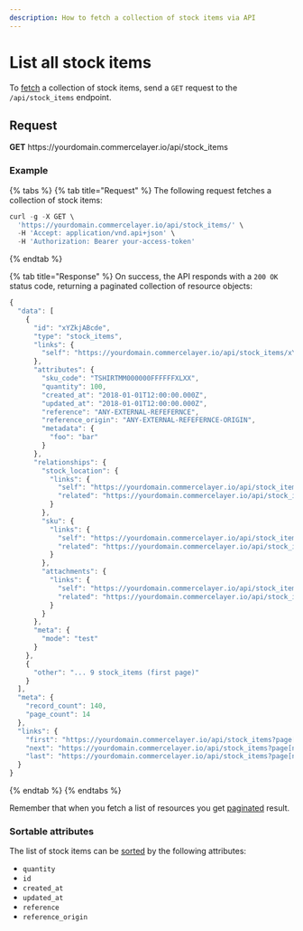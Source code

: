 ```yaml
---
description: How to fetch a collection of stock items via API
---
```


# List all stock items

To <a href="https://docs.commercelayer.io/developers/fetching-resources" target="_blank">fetch</a> a collection of stock items, send a `GET` request to the `/api/stock_items` endpoint.

## Request

**GET** https://<i></i>yourdomain.commercelayer.io/api/stock_items

### **Example**

{% tabs %}
{% tab title="Request" %}
The following request fetches a collection of stock items:

```javascript
curl -g -X GET \
  'https://yourdomain.commercelayer.io/api/stock_items/' \
  -H 'Accept: application/vnd.api+json' \
  -H 'Authorization: Bearer your-access-token'
```
{% endtab %}

{% tab title="Response" %}
On success, the API responds with a `200 OK` status code, returning a paginated collection of resource objects:

```javascript
{
  "data": [
    {
      "id": "xYZkjABcde",
      "type": "stock_items",
      "links": {
        "self": "https://yourdomain.commercelayer.io/api/stock_items/xYZkjABcde"
      },
      "attributes": {
        "sku_code": "TSHIRTMM000000FFFFFFXLXX",
        "quantity": 100,
        "created_at": "2018-01-01T12:00:00.000Z",
        "updated_at": "2018-01-01T12:00:00.000Z",
        "reference": "ANY-EXTERNAL-REFEFERNCE",
        "reference_origin": "ANY-EXTERNAL-REFEFERNCE-ORIGIN",
        "metadata": {
          "foo": "bar"
        }
      },
      "relationships": {
        "stock_location": {
          "links": {
            "self": "https://yourdomain.commercelayer.io/api/stock_items/xYZkjABcde/relationships/stock_location",
            "related": "https://yourdomain.commercelayer.io/api/stock_items/xYZkjABcde/stock_location"
          }
        },
        "sku": {
          "links": {
            "self": "https://yourdomain.commercelayer.io/api/stock_items/xYZkjABcde/relationships/sku",
            "related": "https://yourdomain.commercelayer.io/api/stock_items/xYZkjABcde/sku"
          }
        },
        "attachments": {
          "links": {
            "self": "https://yourdomain.commercelayer.io/api/stock_items/xYZkjABcde/relationships/attachments",
            "related": "https://yourdomain.commercelayer.io/api/stock_items/xYZkjABcde/attachments"
          }
        }
      },
      "meta": {
        "mode": "test"
      }
    },
    {
      "other": "... 9 stock_items (first page)"
    }
  ],
  "meta": {
    "record_count": 140,
    "page_count": 14
  },
  "links": {
    "first": "https://yourdomain.commercelayer.io/api/stock_items?page[number]=1&page[size]=10",
    "next": "https://yourdomain.commercelayer.io/api/stock_items?page[number]=2&page[size]=10",
    "last": "https://yourdomain.commercelayer.io/api/stock_items?page[number]=14&page[size]=10"
  }
}
```
{% endtab %}
{% endtabs %}

Remember that when you fetch a list of resources you get <a href="https://docs.commercelayer.io/developers/pagination" target="_blank">paginated</a> result.

### Sortable attributes

The list of stock items can be <a href="https://docs.commercelayer.io/developers/sorting-results" target="_blank">sorted</a> by the following attributes:

* `quantity`
* `id`
* `created_at`
* `updated_at`
* `reference`
* `reference_origin`

